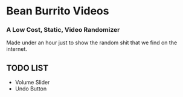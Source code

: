 # Bean Burrito Videos
### A Low Cost, Static, Video Randomizer
Made under an hour just to show the random shit that we find on the internet.

## TODO LIST
- Volume Slider
- Undo Button
